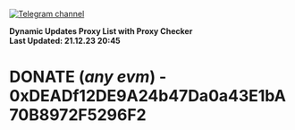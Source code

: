 [![Telegram channel](https://img.shields.io/endpoint?url=https://runkit.io/damiankrawczyk/telegram-badge/branches/master?url=https://t.me/n4z4v0d)](https://t.me/n4z4v0d) 

**Dynamic Updates Proxy List with Proxy Checker**  
**Last Updated: 21.12.23 20:45**

# DONATE (_any evm_) - 0xDEADf12DE9A24b47Da0a43E1bA70B8972F5296F2
